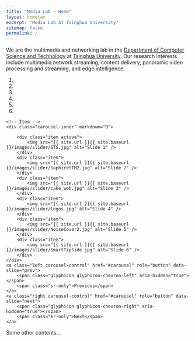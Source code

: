```yaml
---
title: "Media Lab - Home"
layout: homelay
excerpt: "Media Lab at Tsinghua University"
sitemap: false
permalink: /
---
```


We are the multimedia and networking lab in the [Department of Computer Science and Technology](http://www.cs.tsinghua.edu.cn/) at [Tsinghua University](https://www.tsinghua.edu.cn).
Our research interests include multimedia network streaming, content delivery, panoramic video processing and streaming, and edge intelligence.

<div markdown="0" id="carousel" class="carousel slide" data-ride="carousel" data-interval="5000" data-pause="hover" >
    <!-- Menu -->
    <ol class="carousel-indicators">
        <li data-target="#carousel" data-slide-to="0" class="active"></li>
        <li data-target="#carousel" data-slide-to="1"></li>
        <li data-target="#carousel" data-slide-to="2"></li>
        <li data-target="#carousel" data-slide-to="3"></li>
        <li data-target="#carousel" data-slide-to="4"></li>
        <li data-target="#carousel" data-slide-to="5"></li>
    </ol>

    <!-- Item -->
    <div class="carousel-inner" markdown="0">

        <div class="item active">
            <img src="{{ site.url }}{{ site.baseurl }}/images/slider/STS.jpg" alt="Slide 1" />
        </div>
        <div class="item">
            <img src="{{ site.url }}{{ site.baseurl }}/images/slider/SaphireSTM2.jpg" alt="Slide 2" />
        </div>
        <div class="item">
            <img src="{{ site.url }}{{ site.baseurl }}/images/slider/cake_web.jpg" alt="Slide 3" />
        </div>
        <div class="item">
            <img src="{{ site.url }}{{ site.baseurl }}/images/slider/logos.jpg" alt="Slide 4" />
        </div>
        <div class="item">
            <img src="{{ site.url }}{{ site.baseurl }}/images/slider/NoiseCover2.jpg" alt="Slide 5" />
        </div>
        <div class="item">
            <img src="{{ site.url }}{{ site.baseurl }}/images/slider/SmartTipSide.jpg" alt="Slide 6" />
        </div>
    </div>
    <a class="left carousel-control" href="#carousel" role="button" data-slide="prev">
        <span class="glyphicon glyphicon-chevron-left" aria-hidden="true"></span>
        <span class="sr-only">Previous</span>
    </a>
    <a class="right carousel-control" href="#carousel" role="button" data-slide="next">
        <span class="glyphicon glyphicon-chevron-right" aria-hidden="true"></span>
        <span class="sr-only">Next</span>
    </a>
</div>

Some other contents...
